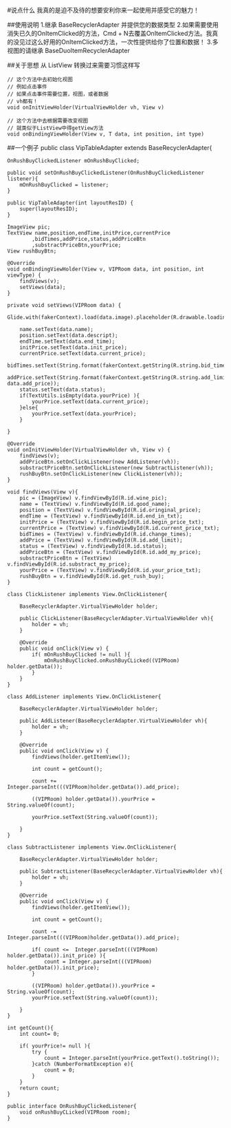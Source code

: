 #说点什么
我真的是迫不及待的想要安利你来一起使用并感受它的魅力！

##使用说明
	1.继承 BaseRecyclerAdapter 并提供您的数据类型
	2.如果需要使用消失已久的OnItemClicked的方法，Cmd + N去覆盖OnItemClicked方法。我真的没见过这么好用的OnItemClicked方法，一次性提供给你了位置和数据！
	3.多视图的请继承 BaseDuoItemRecyclerAdapter
	
##关于思想
	从 ListView 转换过来需要习惯这样写
	
	// 这个方法中去初始化视图
	// 例如点击事件
	// 如果点击事件需要位置，视图，或者数据
	// vh都有！
	void onInitViewHolder(VirtualViewHolder vh, View v)
	
	// 这个方法中去根据需要改变视图
	// 就类似于ListView中得getView方法
	void onBindingViewHolder(View v, T data, int position, int type)

##一个例子
	public class VipTableAdapter extends BaseRecyclerAdapter<VIPRoom>{

    OnRushBuyClickedListener mOnRushBuyClicked;

    public void setOnRushBuyClickedListener(OnRushBuyClickedListener listener){
        mOnRushBuyClicked = listener;
    }

    public VipTableAdapter(int layoutResID) {
        super(layoutResID);
    }

    ImageView pic;
    TextView name,position,endTime,initPrice,currentPrice
            ,bidTimes,addPrice,status,addPriceBtn
            ,substractPriceBtn,yourPrice;
    View rushBuyBtn;

    @Override
    void onBindingViewHolder(View v, VIPRoom data, int position, int viewType) {
        findViews(v);
        setViews(data);
    }

    private void setViews(VIPRoom data) {
        Glide.with(fakerContext).load(data.image).placeholder(R.drawable.loading).into(pic);

        name.setText(data.name);
        position.setText(data.descript);
        endTime.setText(data.end_time);
        initPrice.setText(data.init_price);
        currentPrice.setText(data.current_price);
        bidTimes.setText(String.format(fakerContext.getString(R.string.bid_times_txt),data.bid_times));
        addPrice.setText(String.format(fakerContext.getString(R.string.add_limit_txt), data.add_price));
        status.setText(data.status);
        if(TextUtils.isEmpty(data.yourPrice) ){
            yourPrice.setText(data.current_price);
        }else{
            yourPrice.setText(data.yourPrice);
        }

    }

    @Override
    void onInitViewHolder(VirtualViewHolder vh, View v) {
        findViews(v);
        addPriceBtn.setOnClickListener(new AddListener(vh));
        substractPriceBtn.setOnClickListener(new SubtractListener(vh));
        rushBuyBtn.setOnClickListener(new ClickListener(vh));
    }

    void findViews(View v){
        pic = (ImageView) v.findViewById(R.id.wine_pic);
        name = (TextView) v.findViewById(R.id.good_name);
        position = (TextView) v.findViewById(R.id.oringinal_price);
        endTime = (TextView) v.findViewById(R.id.end_in_txt);
        initPrice = (TextView) v.findViewById(R.id.begin_price_txt);
        currentPrice = (TextView) v.findViewById(R.id.current_price_txt);
        bidTimes = (TextView) v.findViewById(R.id.change_times);
        addPrice = (TextView) v.findViewById(R.id.add_limit);
        status = (TextView) v.findViewById(R.id.status);
        addPriceBtn = (TextView) v.findViewById(R.id.add_my_price);
        substractPriceBtn = (TextView) v.findViewById(R.id.substract_my_price);
        yourPrice = (TextView) v.findViewById(R.id.your_price_txt);
        rushBuyBtn = v.findViewById(R.id.get_rush_buy);
    }

    class ClickListener implements View.OnClickListener{

        BaseRecyclerAdapter.VirtualViewHolder holder;

        public ClickListener(BaseRecyclerAdapter.VirtualViewHolder vh){
            holder = vh;
        }

        @Override
        public void onClick(View v) {
            if( mOnRushBuyClicked != null ){
                mOnRushBuyClicked.onRushBuyCLicked((VIPRoom) holder.getData());
            }
        }
    }

    class AddListener implements View.OnClickListener{

        BaseRecyclerAdapter.VirtualViewHolder holder;

        public AddListener(BaseRecyclerAdapter.VirtualViewHolder vh){
            holder = vh;
        }

        @Override
        public void onClick(View v) {
            findViews(holder.getItemView());

            int count = getCount();

            count += Integer.parseInt(((VIPRoom)holder.getData()).add_price);

            ((VIPRoom) holder.getData()).yourPrice = String.valueOf(count);

            yourPrice.setText(String.valueOf(count));

        }
    }

    class SubtractListener implements View.OnClickListener{

        BaseRecyclerAdapter.VirtualViewHolder holder;

        public SubtractListener(BaseRecyclerAdapter.VirtualViewHolder vh){
            holder = vh;
        }

        @Override
        public void onClick(View v) {
            findViews(holder.getItemView());

            int count = getCount();

            count -= Integer.parseInt(((VIPRoom)holder.getData()).add_price);

            if( count <=  Integer.parseInt(((VIPRoom) holder.getData()).init_price) ){
                count = Integer.parseInt(((VIPRoom) holder.getData()).init_price);
            }

            ((VIPRoom) holder.getData()).yourPrice = String.valueOf(count);
            yourPrice.setText(String.valueOf(count));

        }
    }

    int getCount(){
        int count= 0;

        if( yourPrice!= null ){
            try {
                count = Integer.parseInt(yourPrice.getText().toString());
            }catch (NumberFormatException e){
                count = 0;
            }
        }
        return count;
    }

    public interface OnRushBuyClickedListener{
        void onRushBuyCLicked(VIPRoom room);
    }